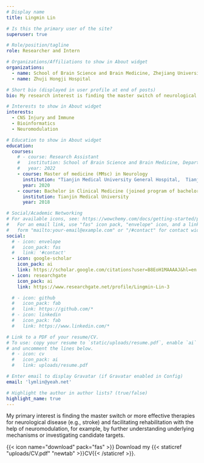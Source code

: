 ```yaml
---
# Display name
title: Lingmin Lin

# Is this the primary user of the site?
superuser: true

# Role/position/tagline
role: Researcher and Intern

# Organizations/Affiliations to show in About widget
organizations:
  - name: School of Brain Science and Brain Medicine, Zhejiang University
  - name: Zhuji Hongji Hospital

# Short bio (displayed in user profile at end of posts)
bio: My research interest is finding the master switch of neurological disease (e.g., stroke, SCI) and facilitating rehabilitation by investigating candidate targets for these diseases with neuromodulation.

# Interests to show in About widget
interests:
  - CNS Injury and Immune
  - Bioinformatics
  - Neuromodulation

# Education to show in About widget
education:
  courses:
    # - course: Research Assistant
    #   institution: School of Brain Science and Brain Medicine, Department of Rehabilitation Medicine in the First Affiliated Hospital of Zhejiang University
    #   year: 2022
    - course: Master of medicine (MMsc) in Neurology 
      institution: "Tianjin Medical University General Hospital,  Tianjin Neurological Institute"
      year: 2020
    - course: Bachelor in Clinical Medicine (joined program of bachelor and master degrees)
      institution: Tianjin Medical University
      year: 2018

# Social/Academic Networking
# For available icons, see: https://wowchemy.com/docs/getting-started/page-builder/#icons
#   For an email link, use "fas" icon pack, "envelope" icon, and a link in the
#   form "mailto:your-email@example.com" or "/#contact" for contact widget.
social:
  # - icon: envelope
  #   icon_pack: fas
  #   link: '#contact'
  - icon: google-scholar 
    icon_pack: ai
    link: https://scholar.google.com/citations?user=B8EoH1MAAAAJ&hl=en
  - icon: researchgate
    icon_pack: ai
    link: https://www.researchgate.net/profile/Lingmin-Lin-3

  # - icon: github
  #   icon_pack: fab
  #   link: https://github.com/*
  # - icon: linkedin
  #   icon_pack: fab
  #   link: https://www.linkedin.com/*

# Link to a PDF of your resume/CV.
# To use: copy your resume to `static/uploads/resume.pdf`, enable `ai` icons in `params.toml`,
# and uncomment the lines below.
  # - icon: cv
  #   icon_pack: ai
  #   link: uploads/resume.pdf

# Enter email to display Gravatar (if Gravatar enabled in Config)
email: 'lymlin@yeah.net'

# Highlight the author in author lists? (true/false)
highlight_name: true
---
```


My primary interest is finding the master switch or more effective therapies for neurological disease (e.g., stroke) and facilitating rehabilitation with the help of neuromodulation, for example, by further understanding underlying mechanisms or investigating candidate targets.


{{< icon name="download" pack="fas" >}} Download my {{< staticref "uploads/CV.pdf" "newtab" >}}CV{{< /staticref >}}.

